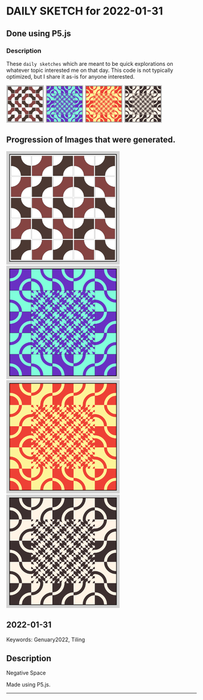 # DAILY SKETCH for 2022-01-31

## Done using P5.js

### Description

These `daily sketches` which are meant to be quick explorations     on whatever topic interested me on that day. This code is not typically optimized, but I share it as-is     for anyone interested.

<img src = 'images/keep_2022-02-01-14-29-24.png' width = '100'> <img src = 'images/keep_2022-02-01-15-07-06.png' width = '100'> <img src = 'images/keep_2022-02-01-15-09-05.png' width = '100'> <img src = 'images/keep_2022-02-01-15-09-28.png' width = '100'> 

## Progression of Images that were generated.

<img src = 'images/keep_2022-02-01-14-29-24.png' width = '300'> 
<img src = 'images/keep_2022-02-01-15-07-06.png' width = '300'> 
<img src = 'images/keep_2022-02-01-15-09-05.png' width = '300'> 
<img src = 'images/keep_2022-02-01-15-09-28.png' width = '300'> 




## 2022-01-31
Keywords: Genuary2022, Tiling
 

## Description 

 Negative Space
 

Made using P5.js. 

-----

